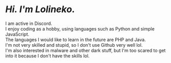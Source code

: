 # *Hi. I'm Lolineko.*
I am active in Discord.<br>
I enjoy coding as a hobby, using languages such as Python and simple JavaScript.<br>
The languages I would like to learn in the future are PHP and Java.<br>
I'm not very skilled and stupid, so I don't use Github very well lol.<br>
I'm also interested in malware and other dark stuff, but I'm too scared to get into it because I don't have the skills lol.
